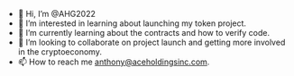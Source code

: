 - 👋 Hi, I’m @AHG2022
- 👀 I’m interested in learning about launching my token project.
- 🌱 I’m currently learning about the contracts and how to verify code.
- 💞️ I’m looking to collaborate on project launch and getting more involved in the cryptoeconomy.
- 📫 How to reach me anthony@aceholdingsinc.com. 

<!---
AHG2022/AHG2022 is a ✨ special ✨ repository because its `README.md` (this file) appears on your GitHub profile.
You can click the Preview link to take a look at your changes.
--->
